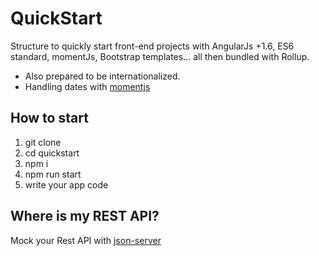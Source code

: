 # QuickStart
Structure to quickly start front-end projects with AngularJs +1.6, ES6 standard, momentJs, Bootstrap templates... all then bundled with Rollup.

* Also prepared to be internationalized.
* Handling dates with [momentjs](http://momentjs.com/)

## How to start

1. git clone
2. cd quickstart
3. npm i
4. npm run start
5. write your app code

## Where is my REST API?
Mock your Rest API with [json-server](https://github.com/typicode/json-server)
